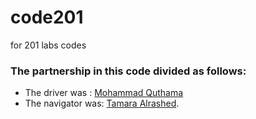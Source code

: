 # code201
for 201 labs codes 

### The partnership in this code divided as follows:
- The driver was : [Mohammad Quthama](https://github.com/mohammad-qethama)
- The navigator was: [Tamara Alrashed](https://github.com/Tamaraalrashed).